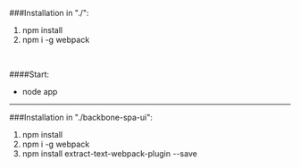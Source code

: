 ###Installation in "./":
<ol>
    <li>npm install</li>
    <li>npm i -g webpack</li>
</ol>

<br />

####Start:
<ul>
    <li>node app</li>
</ul>

<hr/>

###Installation in "./backbone-spa-ui":
<ol>
    <li>npm install</li>
    <li>npm i -g webpack</li>
    <li>npm install extract-text-webpack-plugin --save</li>
</ol>
